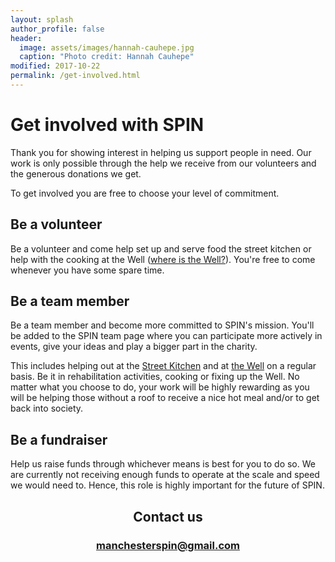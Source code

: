 ```yaml
---
layout: splash
author_profile: false
header:
  image: assets/images/hannah-cauhepe.jpg
  caption: "Photo credit: Hannah Cauhepe"
modified: 2017-10-22
permalink: /get-involved.html
---
```


# Get involved with SPIN

Thank you for showing interest in helping us support people in need. Our work is only possible through the help we receive from our volunteers and the generous donations we get.

To get involved you are free to choose your level of commitment.

## Be a volunteer

Be a volunteer and come help set up and serve food the street kitchen or help with the cooking at the Well ([where is the Well?](/what-we-do#how-to-get-to-the-well)). You're free to come whenever you have some spare time.

## Be a team member

Be a team member and become more committed to SPIN's mission. You'll be added to the SPIN team page where you can participate more actively in events, give your ideas and play a bigger part in the charity.

This includes helping out at the [Street Kitchen](/what-we-do#the-street-kitchen) and at [the Well](/what-we-do#the-rehabilitation) on a regular basis. Be it in rehabilitation activities, cooking or fixing up the Well. No matter what you choose to do, your work will be highly rewarding as you will be helping those without a roof to receive a nice hot meal and/or to get back into society.

## Be a fundraiser

Help us raise funds through whichever means is best for you to do so. We are currently not receiving enough funds to operate at the scale and speed we would need to. Hence, this role is highly important for the future of SPIN.

<h2 style="text-align: center;">
	Contact us
</h2>
<div style="text-align: center;">
	<h3>
		<a href="mailto:manchesterspin@gmail.com">manchesterspin@gmail.com</a>
	</h3>
</div>